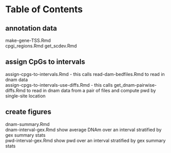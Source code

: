 # Table of Contents

## annotation data
make-gene-TSS.Rmd         
cpgi_regions.Rmd
get_scdev.Rmd

## assign CpGs to intervals
assign-cpgs-to-intervals.Rmd            - this calls read-dam-bedfiles.Rmd to read in dnam data  
assign-cpgs-to-intervals-use-diffs.Rmd  - this calls get_dnam-pairwise-diffs.Rmd to read in   dnam data from a pair of files and compute pwd by single-site location


## create figures
dnam-summary.Rmd              
dnam-interval-gex.Rmd       show average DNAm over an interval stratified by gex summary stats   
 pwd-interval-gex.Rmd       show pwd over an interval stratified by gex summary stats